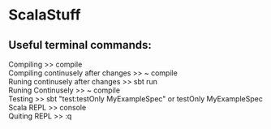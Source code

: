 # ScalaStuff


## Useful terminal commands:

 Compiling >> compile<br/>
 Compiling continusely after changes >> ~ compile <br/>
 Runing continusely after changes >> sbt run<br/>
 Runing Continusely >> ~ compile <br/>
 Testing >> sbt "test:testOnly MyExampleSpec" or testOnly MyExampleSpec<br/>
 Scala REPL >> console<br/>
 Quiting REPL >> :q<br/>
